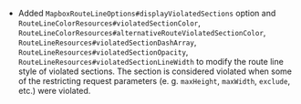 - Added `MapboxRouteLineOptions#displayViolatedSections` option and `RouteLineColorResources#violatedSectionColor`, `RouteLineColorResources#alternativeRouteViolatedSectionColor`, `RouteLineResources#violatedSectionDashArray`, `RouteLineResources#violatedSectionOpacity`, `RouteLineResources#violatedSectionLineWidth` to modify the route line style of violated sections. The section is considered violated when some of the restricting request parameters (e. g. `maxHeight`, `maxWidth`, `exclude`, etc.) were violated.  